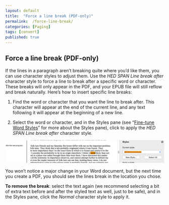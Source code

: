 ```yaml
---
layout: default
title:  "Force a line break (PDF-only)"
permalink:  /force-line-break/
categories: [Paging]
tags: [convert]
published: true
---
```


<section data-type="chapter" class="hsecchapter" data-hederis-type="hsecchapter" id="force-line-break" data-pi-attrs="id: force-line-break; data-tags: convert;" role="doc-chapter" data-tags="convert" data-author-name=" " data-book-title=" " title="Force a line break (PDF-only)"><h1 data-hederis-type="hblkchaptitle" class="hblkchaptitle" id="pSID4J6mJ">Force a line break (PDF-only)</h1>
    <p class="hblkp" data-hederis-type="hblkp" id="pPlHLz902">If the lines in a paragraph aren&#8217;t breaking quite where you&#8217;d like them, you can use character styles to adjust them. Use the <em data-hederis-type="hspanem">HED SPAN Line break after</em> character style to force a line to break after a specific word or character. These breaks will only appear in the PDF, and your EPUB file will still reflow and break naturally. Here&#8217;s how to insert specific line breaks: </p>
    <ol class="hwprnumlist" data-hederis-type="hwprnumlist" id="pGjhlPyu4"><li class="hblkoli" data-hederis-type="hblkoli" id="liXUtcCr7J"><p class="hblkoli" data-hederis-type="hblklip" id="pBpugQfu5">Find the word or character that you want the line to break after. This character will appear at the end of the current line, and any text following it will appear at the beginning of a new line.</p></li>
    <li class="hblkoli" data-hederis-type="hblkoli" id="liw2qRlfbp"><p class="hblkoli" data-hederis-type="hblklip" id="pytDKRAiL">Select the word or character, and in the Styles pane (see &#8220;<a href="{% post_url 2019-08-31-15-Fine-tuneWordStyles %}"><span class="Hyperlink">Fine-tune Word Styles</span></a>&#8221; for more about the Styles pane), click to apply the <em data-hederis-type="hspanem">HED SPAN Line break after</em><em data-hederis-type="hspanem"> </em>character style<em data-hederis-type="hspanem">.</em></p></li>
    </ol>
    <img data-hederis-type="hblkimg" class="hblkimg" id="poXXOjOw0" src="/images/forcelinebr.png"/>
    <p class="hblkp" data-hederis-type="hblkp" id="paRpuvhB7">You won&#8217;t notice a major change in your Word document, but the next time you create a PDF, you should see the lines break in the location you chose.</p>
    <p class="hblkp" data-hederis-type="hblkp" id="pm4AgGNeA"><strong data-hederis-type="hspanstrong">To remove the break</strong>: select the text again (we recommend selecting a bit of extra text before and after the styled text as well, just to be safe), and in the Styles pane, click the <em data-hederis-type="hspanem">Normal</em> character style to apply it.</p>
    </section>
    